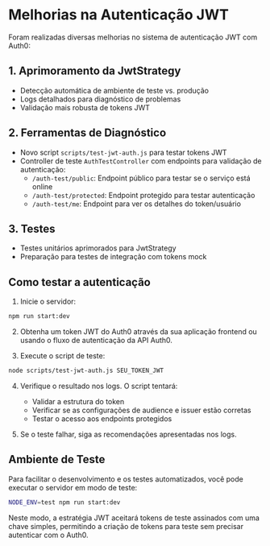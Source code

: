 # Melhorias na Autenticação JWT

Foram realizadas diversas melhorias no sistema de autenticação JWT com Auth0:

## 1. Aprimoramento da JwtStrategy
- Detecção automática de ambiente de teste vs. produção
- Logs detalhados para diagnóstico de problemas
- Validação mais robusta de tokens JWT

## 2. Ferramentas de Diagnóstico
- Novo script `scripts/test-jwt-auth.js` para testar tokens JWT
- Controller de teste `AuthTestController` com endpoints para validação de autenticação:
  - `/auth-test/public`: Endpoint público para testar se o serviço está online
  - `/auth-test/protected`: Endpoint protegido para testar autenticação
  - `/auth-test/me`: Endpoint para ver os detalhes do token/usuário

## 3. Testes
- Testes unitários aprimorados para JwtStrategy
- Preparação para testes de integração com tokens mock

## Como testar a autenticação

1. Inicie o servidor:
```bash
npm run start:dev
```

2. Obtenha um token JWT do Auth0 através da sua aplicação frontend ou usando o fluxo de autenticação da API Auth0.

3. Execute o script de teste:
```bash
node scripts/test-jwt-auth.js SEU_TOKEN_JWT
```

4. Verifique o resultado nos logs. O script tentará:
   - Validar a estrutura do token
   - Verificar se as configurações de audience e issuer estão corretas
   - Testar o acesso aos endpoints protegidos

5. Se o teste falhar, siga as recomendações apresentadas nos logs.

## Ambiente de Teste

Para facilitar o desenvolvimento e os testes automatizados, você pode executar o servidor em modo de teste:

```bash
NODE_ENV=test npm run start:dev
```

Neste modo, a estratégia JWT aceitará tokens de teste assinados com uma chave simples,
permitindo a criação de tokens para teste sem precisar autenticar com o Auth0.
